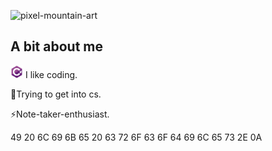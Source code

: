 
![pixel-mountain-art](https://github.com/user-attachments/assets/0387af94-6464-478b-972e-156a68fca746)

## A bit about me
<img src="https://raw.githubusercontent.com/devicons/devicon/master/icons/csharp/csharp-original.svg" width="20"/>  I like coding.

🔭Trying to get into cs.

⚡Note-taker-enthusiast.

49 20 6C 69 6B 65 20 63 72 6F 63 6F 64 69 6C 65 73 2E 0A

